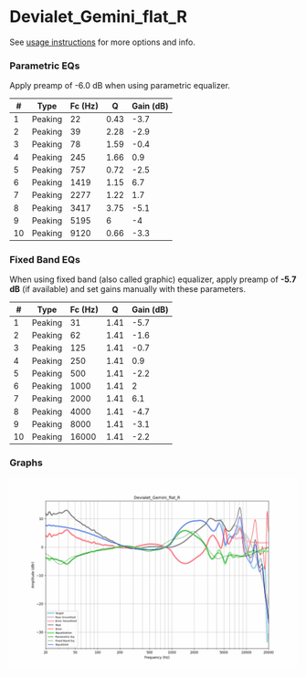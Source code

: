 # Devialet_Gemini_flat_R
See [usage instructions](https://github.com/jaakkopasanen/AutoEq#usage) for more options and info.

### Parametric EQs
Apply preamp of -6.0 dB when using parametric equalizer.

|   # | Type    |   Fc (Hz) |    Q |   Gain (dB) |
|-----|---------|-----------|------|-------------|
|   1 | Peaking |        22 | 0.43 |        -3.7 |
|   2 | Peaking |        39 | 2.28 |        -2.9 |
|   3 | Peaking |        78 | 1.59 |        -0.4 |
|   4 | Peaking |       245 | 1.66 |         0.9 |
|   5 | Peaking |       757 | 0.72 |        -2.5 |
|   6 | Peaking |      1419 | 1.15 |         6.7 |
|   7 | Peaking |      2277 | 1.22 |         1.7 |
|   8 | Peaking |      3417 | 3.75 |        -5.1 |
|   9 | Peaking |      5195 | 6    |        -4   |
|  10 | Peaking |      9120 | 0.66 |        -3.3 |

### Fixed Band EQs
When using fixed band (also called graphic) equalizer, apply preamp of **-5.7 dB** (if available) and set gains manually with these parameters.

|   # | Type    |   Fc (Hz) |    Q |   Gain (dB) |
|-----|---------|-----------|------|-------------|
|   1 | Peaking |        31 | 1.41 |        -5.7 |
|   2 | Peaking |        62 | 1.41 |        -1.6 |
|   3 | Peaking |       125 | 1.41 |        -0.7 |
|   4 | Peaking |       250 | 1.41 |         0.9 |
|   5 | Peaking |       500 | 1.41 |        -2.2 |
|   6 | Peaking |      1000 | 1.41 |         2   |
|   7 | Peaking |      2000 | 1.41 |         6.1 |
|   8 | Peaking |      4000 | 1.41 |        -4.7 |
|   9 | Peaking |      8000 | 1.41 |        -3.1 |
|  10 | Peaking |     16000 | 1.41 |        -2.2 |

### Graphs
![](./Devialet_Gemini_flat_R.png)
